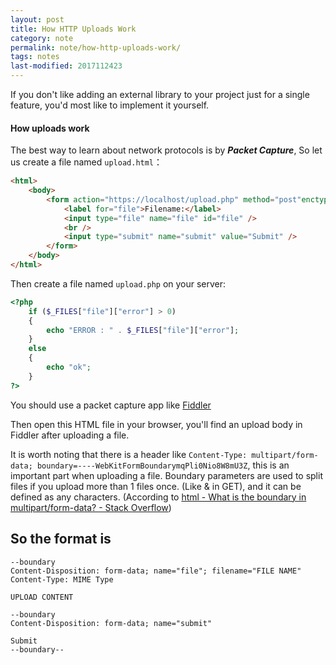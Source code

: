 ```yaml
---
layout: post
title: How HTTP Uploads Work
category: note
permalink: note/how-http-uploads-work/
tags: notes
last-modified: 2017112423
---
```


If you don't like adding an external library to your project just for a single feature, you'd most like to implement it yourself.

#### How uploads work

The best way to learn about network protocols is by ***Packet Capture***, So let us create a file named ```upload.html```：
```html
<html>
    <body>
        <form action="https://localhost/upload.php" method="post"enctype="multipart/form-data">
            <label for="file">Filename:</label>
            <input type="file" name="file" id="file" /> 
            <br />
            <input type="submit" name="submit" value="Submit" />
        </form>
    </body>
</html>
```

Then create a file named ```upload.php``` on your server:

```php
<?php
    if ($_FILES["file"]["error"] > 0)
    {
        echo "ERROR : " . $_FILES["file"]["error"];
    }
    else
    {
        echo "ok";
    }
?>
```
You should use a packet capture app like [Fiddler](http://www.telerik.com/fiddler)

Then open this HTML file in your browser, you'll find an upload body in Fiddler after uploading a file. 

It is worth noting that there is a header like ```Content-Type: multipart/form-data; boundary=----WebKitFormBoundarymqPli0Nio8W8mU3Z```, this is an important part when uploading a file. Boundary parameters are used to split files if you upload more than 1 files once. (Like & in GET), and it can be defined as any characters. (According to [html - What is the boundary in multipart/form-data? - Stack Overflow](https://stackoverflow.com/questions/3508338/what-is-the-boundary-in-multipart-form-data))

## So the format is

```
--boundary
Content-Disposition: form-data; name="file"; filename="FILE NAME"
Content-Type: MIME Type

UPLOAD CONTENT

--boundary
Content-Disposition: form-data; name="submit"

Submit
--boundary--
```